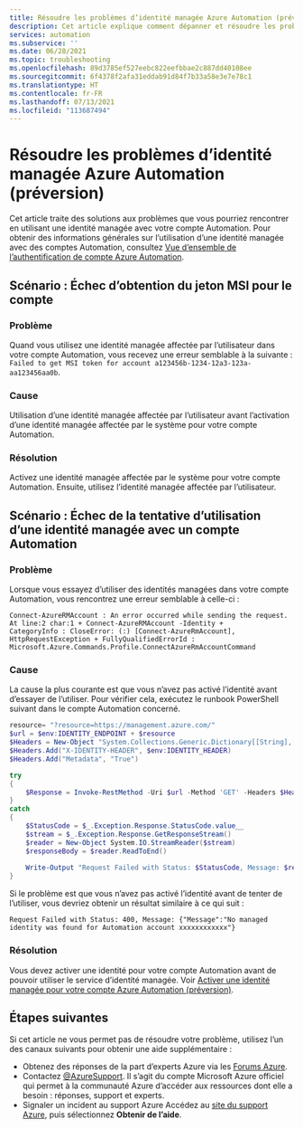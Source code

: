 ```yaml
---
title: Résoudre les problèmes d’identité managée Azure Automation (préversion)
description: Cet article explique comment dépanner et résoudre les problèmes liés à l’utilisation d’une identité managée avec un compte Automation.
services: automation
ms.subservice: ''
ms.date: 06/28/2021
ms.topic: troubleshooting
ms.openlocfilehash: 89d3785ef527eebc822eefbbae2c887dd40108ee
ms.sourcegitcommit: 6f4378f2afa31eddab91d84f7b33a58e3e7e78c1
ms.translationtype: HT
ms.contentlocale: fr-FR
ms.lasthandoff: 07/13/2021
ms.locfileid: "113687494"
---
```

# <a name="troubleshoot-azure-automation-managed-identity-issues-preview"></a>Résoudre les problèmes d’identité managée Azure Automation (préversion)

Cet article traite des solutions aux problèmes que vous pourriez rencontrer en utilisant une identité managée avec votre compte Automation. Pour obtenir des informations générales sur l’utilisation d’une identité managée avec des comptes Automation, consultez [Vue d’ensemble de l’authentification de compte Azure Automation](../automation-security-overview.md#managed-identities-preview).

## <a name="scenario-fail-to-get-msi-token-for-account"></a>Scénario : Échec d’obtention du jeton MSI pour le compte

### <a name="issue"></a>Problème

Quand vous utilisez une identité managée affectée par l’utilisateur dans votre compte Automation, vous recevez une erreur semblable à la suivante : `Failed to get MSI token for account a123456b-1234-12a3-123a-aa123456aa0b`.

### <a name="cause"></a>Cause

Utilisation d’une identité managée affectée par l’utilisateur avant l’activation d’une identité managée affectée par le système pour votre compte Automation.

### <a name="resolution"></a>Résolution

Activez une identité managée affectée par le système pour votre compte Automation. Ensuite, utilisez l’identité managée affectée par l’utilisateur.  

## <a name="scenario-attempt-to-use-managed-identity-with-automation-account-fails"></a>Scénario : Échec de la tentative d’utilisation d’une identité managée avec un compte Automation

### <a name="issue"></a>Problème

Lorsque vous essayez d’utiliser des identités managées dans votre compte Automation, vous rencontrez une erreur semblable à celle-ci :

```error
Connect-AzureRMAccount : An error occurred while sending the request. At line:2 char:1 + Connect-AzureRMAccount -Identity + 
CategoryInfo : CloseError: (:) [Connect-AzureRmAccount], HttpRequestException + FullyQualifiedErrorId : Microsoft.Azure.Commands.Profile.ConnectAzureRmAccountCommand
```

### <a name="cause"></a>Cause

La cause la plus courante est que vous n’avez pas activé l’identité avant d’essayer de l’utiliser. Pour vérifier cela, exécutez le runbook PowerShell suivant dans le compte Automation concerné.

```powershell
resource= "?resource=https://management.azure.com/"
$url = $env:IDENTITY_ENDPOINT + $resource
$Headers = New-Object "System.Collections.Generic.Dictionary[[String],[String]]"
$Headers.Add("X-IDENTITY-HEADER", $env:IDENTITY_HEADER)
$Headers.Add("Metadata", "True")

try
{
    $Response = Invoke-RestMethod -Uri $url -Method 'GET' -Headers $Headers
}
catch
{
    $StatusCode = $_.Exception.Response.StatusCode.value__
    $stream = $_.Exception.Response.GetResponseStream()
    $reader = New-Object System.IO.StreamReader($stream)
    $responseBody = $reader.ReadToEnd()
    
    Write-Output "Request Failed with Status: $StatusCode, Message: $responseBody"
}
```

Si le problème est que vous n’avez pas activé l’identité avant de tenter de l’utiliser, vous devriez obtenir un résultat similaire à ce qui suit :

`Request Failed with Status: 400, Message: {"Message":"No managed identity was found for Automation account xxxxxxxxxxxx"}`

### <a name="resolution"></a>Résolution

Vous devez activer une identité pour votre compte Automation avant de pouvoir utiliser le service d’identité managée. Voir [Activer une identité managée pour votre compte Azure Automation (préversion)](../enable-managed-identity-for-automation.md).

## <a name="next-steps"></a>Étapes suivantes

Si cet article ne vous permet pas de résoudre votre problème, utilisez l’un des canaux suivants pour obtenir une aide supplémentaire :

* Obtenez des réponses de la part d’experts Azure via les [Forums Azure](https://azure.microsoft.com/support/forums/).
* Contactez [@AzureSupport](https://twitter.com/azuresupport). Il s’agit du compte Microsoft Azure officiel qui permet à la communauté Azure d’accéder aux ressources dont elle a besoin : réponses, support et experts.
* Signaler un incident au support Azure Accédez au [site du support Azure](https://azure.microsoft.com/support/options/), puis sélectionnez **Obtenir de l’aide**.